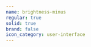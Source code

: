 ```yaml
---
name: brightness-minus
regular: true
solid: true
brand: false
icon_category: user-interface
---
```

